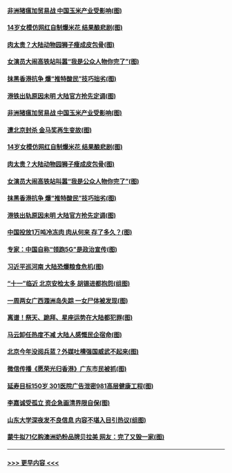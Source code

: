 #### [非洲猪瘟加贸易战 中国玉米产业受影响(图)](../pages/p1/907831.md?t=09200201) 
#### [14岁女模仿网红自制爆米花 结果酿悲剧(图)](../pages/p1/907893.md?t=09200201) 
#### [肉太贵？大陆动物园狮子瘦成皮包骨(图)](../pages/p1/907880.md?t=09200201) 
#### [女演员大闹高铁站叫嚣“我是公众人物你完了”(图)](../pages/p1/907869.md?t=09200201) 
#### [抹黑香港抗争 爆“推特酸民”技巧拙劣(图)](../pages/p1/907852.md?t=09200201) 
#### [港铁出轨原因未明 大陆官方抢先定调(图)](../pages/p1/907812.md?t=09200201) 
#### [非洲猪瘟加贸易战 中国玉米产业受影响(图)](../pages/p1/907831.md?t=09200201) 
#### [遭北京封杀 金马奖再生变故(图)](../pages/p1/907903.md?t=09200201) 
#### [14岁女模仿网红自制爆米花 结果酿悲剧(图)](../pages/p1/907893.md?t=09200201) 
#### [肉太贵？大陆动物园狮子瘦成皮包骨(图)](../pages/p1/907880.md?t=09200201) 
#### [女演员大闹高铁站叫嚣“我是公众人物你完了”(图)](../pages/p1/907869.md?t=09200201) 
#### [抹黑香港抗争 爆“推特酸民”技巧拙劣(图)](../pages/p1/907852.md?t=09200201) 
#### [港铁出轨原因未明 大陆官方抢先定调(图)](../pages/p1/907812.md?t=09200201) 
#### [中国投放1万吨冷冻肉 肉从何来 存了多久？(图)](../pages/p1/907755.md?t=09200201) 
#### [专家：中国自称“领跑5G”是政治宣传(图)](../pages/p1/907794.md?t=09200201) 
#### [习近平巡河南 大陆恐爆粮食危机(图)](../pages/p1/907776.md?t=09200201) 
#### [“十一”临近 北京安检太多 胡锡进都抱怨(组图)](../pages/p1/907782.md?t=09200201) 
#### [一周两女广西涠洲岛失踪 一女尸体被发现(图)](../pages/p1/907554.md?t=09200201) 
#### [离谱！祭天、跪拜、星座运势在大陆都犯罪(图)](../pages/p1/907742.md?t=09200201) 
#### [马云卸任热度不减 大陆人感慨民企宿命(图)](../pages/p1/907681.md?t=09200201) 
#### [北京今年没阅兵蓝？外媒吐槽强国威武不起来(图)](../pages/p1/907696.md?t=09200201) 
#### [微信传播《愿荣光归香港》广东市民被抓(图)](../pages/p1/907693.md?t=09200201) 
#### [延寿目标150岁 301医院广告泄密981高层健康工程(图)](../pages/p1/907660.md?t=09200201) 
#### [李嘉诚受孤立 资企急画清界限自保(图)](../pages/p1/907667.md?t=09200201) 
#### [山东大学深夜发不良信息 内容不堪入目引热议(组图)](../pages/p1/907661.md?t=09200201) 
#### [蒙牛拟71亿购澳洲奶粉品牌贝拉美 网友：完了又毁一家(图)](../pages/p1/907627.md?t=09200201) 

----
#### [ >>> 更早内容 <<< ](../indexes/p1-earlier.md)
